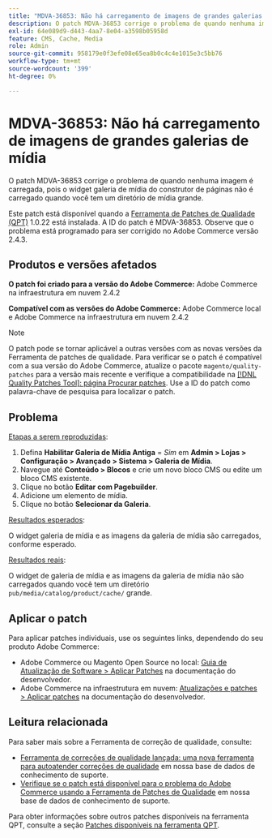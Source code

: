 ```yaml
---
title: "MDVA-36853: Não há carregamento de imagens de grandes galerias de mídia"
description: O patch MDVA-36853 corrige o problema de quando nenhuma imagem é carregada, pois o widget galeria de mídia do construtor de páginas não é carregado quando você tem um diretório de mídia grande.
exl-id: 64e089d9-d443-4aa7-8e04-a3598b05958d
feature: CMS, Cache, Media
role: Admin
source-git-commit: 958179e0f3efe08e65ea8b0c4c4e1015e3c5bb76
workflow-type: tm+mt
source-wordcount: '399'
ht-degree: 0%

---
```


# MDVA-36853: Não há carregamento de imagens de grandes galerias de mídia

O patch MDVA-36853 corrige o problema de quando nenhuma imagem é carregada, pois o widget galeria de mídia do construtor de páginas não é carregado quando você tem um diretório de mídia grande.

Este patch está disponível quando a [Ferramenta de Patches de Qualidade (QPT)](/help/announcements/adobe-commerce-announcements/magento-quality-patches-released-new-tool-to-self-serve-quality-patches.md) 1.0.22 está instalada. A ID do patch é MDVA-36853. Observe que o problema está programado para ser corrigido no Adobe Commerce versão 2.4.3.

## Produtos e versões afetados

**O patch foi criado para a versão do Adobe Commerce:** Adobe Commerce na infraestrutura em nuvem 2.4.2

**Compatível com as versões do Adobe Commerce:** Adobe Commerce local e Adobe Commerce na infraestrutura em nuvem 2.4.2

>[!NOTE]
>
>O patch pode se tornar aplicável a outras versões com as novas versões da Ferramenta de patches de qualidade. Para verificar se o patch é compatível com a sua versão do Adobe Commerce, atualize o pacote `magento/quality-patches` para a versão mais recente e verifique a compatibilidade na [[!DNL Quality Patches Tool]: página Procurar patches](https://devdocs.magento.com/quality-patches/tool.html#patch-grid). Use a ID do patch como palavra-chave de pesquisa para localizar o patch.

## Problema

<u>Etapas a serem reproduzidas</u>:

1. Defina **Habilitar Galeria de Mídia Antiga** = *Sim* em **Admin > Lojas > Configuração > Avançado > Sistema > Galeria de Mídia**.
1. Navegue até **Conteúdo > Blocos** e crie um novo bloco CMS ou edite um bloco CMS existente.
1. Clique no botão **Editar com Pagebuilder**.
1. Adicione um elemento de mídia.
1. Clique no botão **Selecionar da Galeria**.

<u>Resultados esperados</u>:

O widget galeria de mídia e as imagens da galeria de mídia são carregados, conforme esperado.

<u>Resultados reais</u>:

O widget de galeria de mídia e as imagens da galeria de mídia não são carregados quando você tem um diretório `pub/media/catalog/product/cache/` grande.

## Aplicar o patch

Para aplicar patches individuais, use os seguintes links, dependendo do seu produto Adobe Commerce:

* Adobe Commerce ou Magento Open Source no local: [Guia de Atualização de Software > Aplicar Patches](https://devdocs.magento.com/guides/v2.4/comp-mgr/patching/mqp.html) na documentação do desenvolvedor.
* Adobe Commerce na infraestrutura em nuvem: [Atualizações e patches > Aplicar patches](https://devdocs.magento.com/cloud/project/project-patch.html) na documentação do desenvolvedor.

## Leitura relacionada

Para saber mais sobre a Ferramenta de correção de qualidade, consulte:

* [Ferramenta de correções de qualidade lançada: uma nova ferramenta para autoatender correções de qualidade](/help/announcements/adobe-commerce-announcements/magento-quality-patches-released-new-tool-to-self-serve-quality-patches.md) em nossa base de dados de conhecimento de suporte.
* [Verifique se o patch está disponível para o problema do Adobe Commerce usando a Ferramenta de Patches de Qualidade](/help/support-tools/patches-available-in-qpt-tool/check-patch-for-magento-issue-with-magento-quality-patches.md) em nossa base de dados de conhecimento de suporte.

Para obter informações sobre outros patches disponíveis na ferramenta QPT, consulte a seção [Patches disponíveis na ferramenta QPT](https://support.magento.com/hc/en-us/sections/360010506631-Patches-available-in-QPT-tool-).
